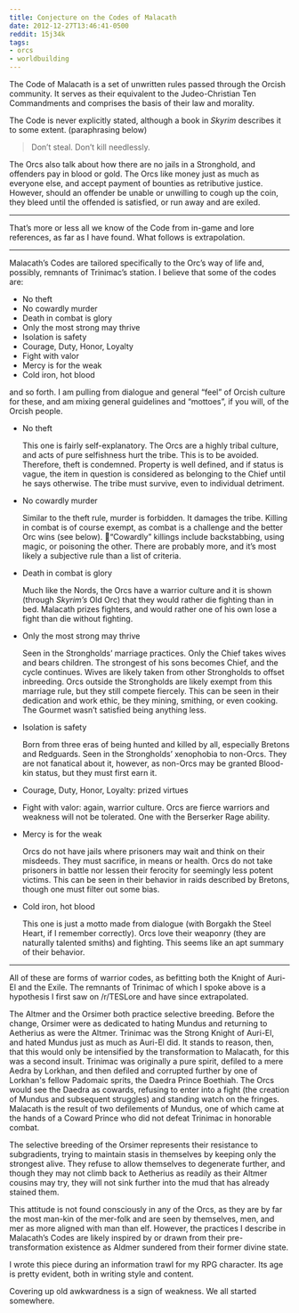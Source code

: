 ```yaml
---
title: Conjecture on the Codes of Malacath
date: 2012-12-27T13:46:41-0500
reddit: 15j34k
tags:
- orcs
- worldbuilding
---
```


The Code of Malacath is a set of unwritten rules passed through the Orcish
community. It serves as their equivalent to the Judeo-Christian Ten Commandments
and comprises the basis of their law and morality.

The Code is never explicitly stated, although a book in *Skyrim* describes it to
some extent. (paraphrasing below)

> Don’t steal. Don’t kill needlessly.

The Orcs also talk about how there are no jails in a Stronghold, and offenders
pay in blood or gold. The Orcs like money just as much as everyone else, and
accept payment of bounties as retributive justice. However, should an offender
be unable or unwilling to cough up the coin, they bleed until the offended is
satisfied, or run away and are exiled.

____

That’s more or less all we know of the Code from in-game and lore references, as
far as I have found. What follows is extrapolation.

____

Malacath’s Codes are tailored specifically to the Orc’s way of life and,
possibly, remnants of Trinimac’s station. I believe that some of the codes are:

- No theft
- No cowardly murder
- Death in combat is glory
- Only the most strong may thrive
- Isolation is safety
- Courage, Duty, Honor, Loyalty
- Fight with valor
- Mercy is for the weak
- Cold iron, hot blood

and so forth. I am pulling from dialogue and general “feel” of Orcish culture
for these, and am mixing general guidelines and “mottoes”, if you will, of the
Orcish people.

- No theft

    This one is fairly self-explanatory. The Orcs are a highly tribal culture,
    and acts of pure selfishness hurt the tribe. This is to be avoided.
    Therefore, theft is condemned. Property is well defined, and if status is
    vague, the item in question is considered as belonging to the Chief until he
    says otherwise. The tribe must survive, even to individual detriment.

- No cowardly murder

    Similar to the theft rule, murder is forbidden. It damages the tribe.
    Killing in combat is of course exempt, as combat is a challenge and the
    better Orc wins (see below). 𠇊“Cowardly” killings include backstabbing, using
    magic, or poisoning the other. There are probably more, and it’s most likely
    a subjective rule than a list of criteria.

- Death in combat is glory

    Much like the Nords, the Orcs have a warrior culture and it is shown
    (through *Skyrim’s* Old Orc) that they would rather die fighting than in
    bed. Malacath prizes fighters, and would rather one of his own lose a fight
    than die without fighting.

- Only the most strong may thrive

    Seen in the Strongholds’ marriage practices. Only the Chief takes wives and
    bears children. The strongest of his sons becomes Chief, and the cycle
    continues. Wives are likely taken from other Strongholds to offset
    inbreeding. Orcs outside the Strongholds are likely exempt from this
    marriage rule, but they still compete fiercely. This can be seen in their
    dedication and work ethic, be they mining, smithing, or even cooking. The
    Gourmet wasn’t satisfied being anything less.

- Isolation is safety

    Born from three eras of being hunted and killed by all, especially Bretons
    and Redguards. Seen in the Strongholds’ xenophobia to non-Orcs. They are not
    fanatical about it, however, as non-Orcs may be granted Blood-kin status,
    but they must first earn it.

- Courage, Duty, Honor, Loyalty: prized virtues

- Fight with valor: again, warrior culture. Orcs are fierce warriors and
weakness will not be tolerated. One with the Berserker Rage ability.

- Mercy is for the weak

    Orcs do not have jails where prisoners may wait and think on their misdeeds.
    They must sacrifice, in means or health. Orcs do not take prisoners in
    battle nor lessen their ferocity for seemingly less potent victims. This can
    be seen in their behavior in raids described by Bretons, though one must
    filter out some bias.

- Cold iron, hot blood

    This one is just a motto made from dialogue (with Borgakh the Steel Heart,
    if I remember correctly). Orcs love their weaponry (they are naturally
    talented smiths) and fighting. This seems like an apt summary of their
    behavior.

____

All of these are forms of warrior codes, as befitting both the Knight of Auri-El
and the Exile. The remnants of Trinimac of which I spoke above is a hypothesis I
first saw on /r/TESLore and have since extrapolated.

The Altmer and the Orsimer both practice selective breeding. Before the change,
Orsimer were as dedicated to hating Mundus and returning to Aetherius as were
the Altmer. Trinimac was the Strong Knight of Auri-El, and hated Mundus just as
much as Auri-El did. It stands to reason, then, that this would only be
intensified by the transformation to Malacath, for this was a second insult.
Trinimac was originally a pure spirit, defiled to a mere Aedra by Lorkhan, and
then defiled and corrupted further by one of Lorkhan's fellow Padomaic sprits,
the Daedra Prince Boethiah. The Orcs would see the Daedra as cowards, refusing
to enter into a fight (the creation of Mundus and subsequent struggles) and
standing watch on the fringes. Malacath is the result of two defilements of
Mundus, one of which came at the hands of a Coward Prince who did not defeat
Trinimac in honorable combat.

The selective breeding of the Orsimer represents their resistance to
subgradients, trying to maintain stasis in themselves by keeping only the
strongest alive. They refuse to allow themselves to degenerate further, and
though they may not climb back to Aetherius as readily as their Altmer cousins
may try, they will not sink further into the mud that has already stained them.

This attitude is not found consciously in any of the Orcs, as they are by far
the most man-kin of the mer-folk and are seen by themselves, men, and mer as
more aligned with man than elf. However, the practices I describe in
Malacath’s Codes are likely inspired by or drawn from their pre-transformation
existence as Aldmer sundered from their former divine state.

<aside markdown="block" id="about-text">
I wrote this piece during an information trawl for my RPG character. Its age is
pretty evident, both in writing style and content.

Covering up old awkwardness is a sign of weakness. We all started somewhere.
</aside>
